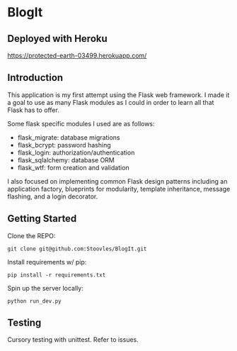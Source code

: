 # BlogIt

## Deployed with Heroku
https://protected-earth-03499.herokuapp.com/

## Introduction
This application is my first attempt using the Flask web framework. I made it a goal to use as many Flask modules as I could in order to learn all that Flask has to offer.

Some flask specific modules I used are as follows:
- flask_migrate: database migrations
- flask_bcrypt: password hashing
- flask_login: authorization/authentication
- flask_sqlalchemy: database ORM
- flask_wtf: form creation and validation

I also focused on implementing common Flask design patterns including an application factory, blueprints for modularity, template inheritance, message flashing, and a login decorator.

## Getting Started
  Clone the REPO:

`` git clone git@github.com:Stoovles/BlogIt.git ``

  Install requirements w/ pip:
  
`` pip install -r requirements.txt ``

  Spin up the server locally:
  
`` python run_dev.py ``

## Testing

 Cursory testing with unittest. Refer to issues.
